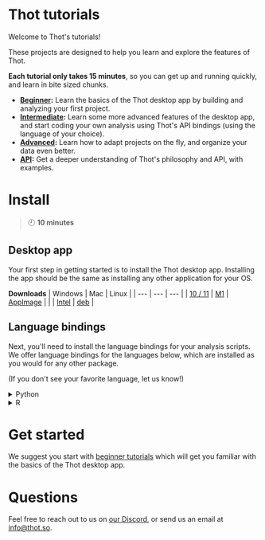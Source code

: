 # Thot tutorials
Welcome to Thot's tutorials!

These projects are designed to help you learn and explore the features of Thot.

**Each tutorial only takes 15 minutes**, so you can get up and running quickly, and learn in bite sized chunks.

+ **[Beginner](beginner):** Learn the basics of the Thot desktop app by building and analyzing your first project.
+ **[Intermediate](intermediate):** Learn some more advanced features of the desktop app, and start coding your own analysis using
Thot's API bindings (using the language of your choice).
+ **[Advanced](advanced):** Learn how to adapt projects on the fly, and organize your data even better. 
+ **[API](api):** Get a deeper understanding of Thot's philosophy and API, with examples.

# Install
> :clock9: **10 minutes**

## Desktop app
Your first step in getting started is to install the Thot desktop app.
Installing the app should be the same as installing any other application for your OS. 

**Downloads**
| Windows | Mac | Linux |
| --- | --- | --- |
| [10 / 11](https://releases.thot.so/download/desktop/Thot_0.10.0_x64_en-US-windows.msi) | [M1](https://releases.thot.so/download/desktop/Thot_0.10.0_aarch64-mac_m1.dmg) | [AppImage](https://releases.thot.so/download/desktop/thot_0.10.0_amd64-linux.AppImage) |
| | [Intel](https://releases.thot.so/download/desktop/Thot_0.10.0_x64-mac_intel.dmg) | [deb](https://releases.thot.so/download/desktop/thot_0.10.0_amd64-linux.deb) |
 

## Language bindings
Next, you'll need to install the language bindings for your analysis scripts.
We offer language bindings for the languages below, which are installed as you would for any other package.

(If you don't see your favorite language, let us know!)

<details>
<summary>Python</summary>
<a href="https://releases.thot.so/download/api_bindings/thot_data-0.10.0-py.tar.gz"
    target="_blank">
    Python download
</a>

```bash
pip install <path/to/thot_data-0.10.0-py.tar.gz>
```
</details>
<details>
<summary>R</summary>
<a href="https://releases.thot.so/download/api_bindings/thot_0.10.0-r.tar.gz"
    targe="_blank">
    R download
</a>

```bash
install.packages("path/to/thot_0.10.0-r.tar.gz", repos=NULL, type="source")
```
</details>

# Get started
We suggest you start with [beginner tutorials](beginner) which will get you familiar with the basics of the Thot desktop app.

# Questions
Feel free to reach out to us on [our Discord](https://discord.gg/Kv2c5XynfV), or send us an email at <info@thot.so>.
